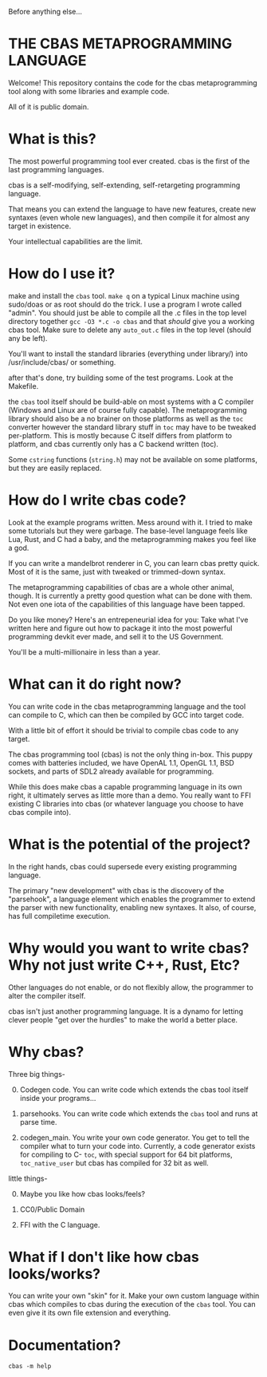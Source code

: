 Before anything else...

# THE CBAS METAPROGRAMMING LANGUAGE

Welcome! This repository contains the code for the cbas metaprogramming
tool along with some libraries and example code.

All of it is public domain.

# What is this?

The most powerful programming tool ever created. cbas is the first of the last 
programming languages.

cbas is a self-modifying, self-extending, self-retargeting programming language.

That means you can extend the language to have new features, create new syntaxes (even
whole new languages), and then compile it for almost any target in existence.

Your intellectual capabilities are the limit.

# How do I use it?

make and install the `cbas` tool. `make q` on a typical Linux machine using sudo/doas or as root
should do the trick. I use a program I wrote called "admin". You should just be able to compile all
the .c files in the top level directory together `gcc -O3 *.c -o cbas` and that _should_ give you
a working cbas tool. Make sure to delete any `auto_out.c` files in the top level (should any
be left).

You'll want to install the standard libraries (everything under library/) into /usr/include/cbas/
or something. 

after that's done, try building some of the test programs. Look at the Makefile.

the `cbas` tool itself should be build-able on most systems with a C compiler (Windows and Linux are of course
fully capable). The metaprogramming library should also be a no brainer on those platforms as well as the `toc` 
converter however the standard library stuff in `toc` may have to be tweaked per-platform. This is mostly 
because C itself differs from platform
to platform, and cbas currently only has a C backend written (toc).

Some `cstring` functions (`string.h`) may not be available on some platforms, but they are
easily replaced.

# How do I write cbas code?

Look at the example programs written. Mess around with it. I tried to make some tutorials
but they were garbage. The base-level language feels like Lua, Rust, and C had a baby,
and the metaprogramming makes you feel like a god.

If you can write a mandelbrot renderer in C, you can learn cbas pretty quick. Most of it is the same,
just with tweaked or trimmed-down syntax.

The metaprogramming capabilities of cbas are a whole other animal, though. It is currently a pretty
good question what can be done with them. Not even one iota of the capabilities of this language have been
tapped.

Do you like money? Here's an entrepeneurial idea for you: Take what I've written here and figure out how
to package it into the most powerful programming devkit ever made, and sell it to the US Government.

You'll be a multi-millionaire in less than a year.

# What can it do right now?

You can write code in the cbas metaprogramming language and the tool can compile to C, which
can then be compiled by GCC into target code. 


With a little bit of effort it should be trivial to compile cbas code to any target.

The cbas programming tool (cbas) is not the only thing in-box. This puppy comes with
batteries included, we have OpenAL 1.1, OpenGL 1.1, BSD sockets, and parts of SDL2 already available
for programming.

While this does make cbas a capable programming language in its own right, it ultimately serves
as little more than a demo. You really want to FFI existing C libraries into cbas (or whatever
language you choose to have cbas compile into).


# What is the potential of the project?

In the right hands, cbas could supersede every existing programming language.

The primary "new development" with cbas is the discovery of the "parsehook",
a language element which enables the programmer to extend the parser with new
functionality, enabling new syntaxes. It also, of course, has full compiletime execution.

# Why would you want to write cbas? Why not just write C++, Rust, Etc?

Other languages do not enable, or do not flexibly allow, the programmer to alter the
compiler itself.

cbas isn't just another programming language. It is a dynamo for letting clever people
"get over the hurdles" to make the world a better place.


# Why cbas?

Three big things-

0. Codegen code. You can write code which extends the cbas tool itself inside your programs...

1. parsehooks. You can write code which extends the `cbas` tool and runs at parse time.

2. codegen_main. You write your own code generator. You get to tell the compiler what to turn
your code into. Currently, a code generator exists for compiling to C- `toc`, with special
support for 64 bit platforms, `toc_native_user` but cbas has compiled for 32 bit as well.

little things-

0. Maybe you like how cbas looks/feels?

1. CC0/Public Domain

2. FFI with the C language.



# What if I don't like how cbas looks/works?

You can write your own "skin" for it. Make your own custom language within cbas which
compiles to cbas during the execution of the `cbas` tool. You can even give it its own
file extension and everything.

# Documentation?

`cbas -m help`




